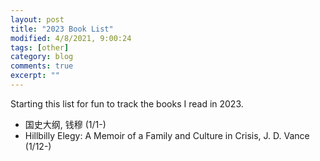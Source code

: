 ```yaml
---
layout: post
title: "2023 Book List"
modified: 4/8/2021, 9:00:24
tags: [other]
category: blog
comments: true
excerpt: ""
---
```


Starting this list for fun to track the books I read in 2023.

- 国史大纲, 钱穆 (1/1-)
- Hillbilly Elegy: A Memoir of a Family and Culture in Crisis, J. D. Vance
  (1/12-)
